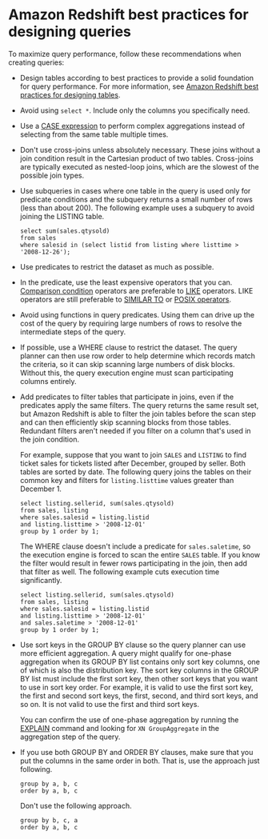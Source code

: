 # Amazon Redshift best practices for designing queries<a name="c_designing-queries-best-practices"></a>

To maximize query performance, follow these recommendations when creating queries:
+ Design tables according to best practices to provide a solid foundation for query performance\. For more information, see [Amazon Redshift best practices for designing tables](c_designing-tables-best-practices.md)\.
+ Avoid using `select *`\. Include only the columns you specifically need\.
+ Use a [CASE expression](r_CASE_function.md) to perform complex aggregations instead of selecting from the same table multiple times\.
+ Don't use cross\-joins unless absolutely necessary\. These joins without a join condition result in the Cartesian product of two tables\. Cross\-joins are typically executed as nested\-loop joins, which are the slowest of the possible join types\. 
+ Use subqueries in cases where one table in the query is used only for predicate conditions and the subquery returns a small number of rows \(less than about 200\)\. The following example uses a subquery to avoid joining the LISTING table\.

  ```
  select sum(sales.qtysold)
  from sales
  where salesid in (select listid from listing where listtime > '2008-12-26');
  ```
+ Use predicates to restrict the dataset as much as possible\.
+ In the predicate, use the least expensive operators that you can\. [Comparison condition](r_comparison_condition.md) operators are preferable to [LIKE](r_patternmatching_condition_like.md) operators\. LIKE operators are still preferable to [SIMILAR TO](pattern-matching-conditions-similar-to.md) or [POSIX operators](pattern-matching-conditions-posix.md)\.
+ Avoid using functions in query predicates\. Using them can drive up the cost of the query by requiring large numbers of rows to resolve the intermediate steps of the query\.
+ If possible, use a WHERE clause to restrict the dataset\. The query planner can then use row order to help determine which records match the criteria, so it can skip scanning large numbers of disk blocks\. Without this, the query execution engine must scan participating columns entirely\.
+ Add predicates to filter tables that participate in joins, even if the predicates apply the same filters\. The query returns the same result set, but Amazon Redshift is able to filter the join tables before the scan step and can then efficiently skip scanning blocks from those tables\. Redundant filters aren't needed if you filter on a column that's used in the join condition\. 

  For example, suppose that you want to join `SALES` and `LISTING` to find ticket sales for tickets listed after December, grouped by seller\. Both tables are sorted by date\. The following query joins the tables on their common key and filters for `listing.listtime` values greater than December 1\.

  ```
  select listing.sellerid, sum(sales.qtysold)
  from sales, listing
  where sales.salesid = listing.listid
  and listing.listtime > '2008-12-01'
  group by 1 order by 1;
  ```

  The WHERE clause doesn't include a predicate for `sales.saletime`, so the execution engine is forced to scan the entire `SALES` table\. If you know the filter would result in fewer rows participating in the join, then add that filter as well\. The following example cuts execution time significantly\.

  ```
  select listing.sellerid, sum(sales.qtysold)
  from sales, listing
  where sales.salesid = listing.listid
  and listing.listtime > '2008-12-01'
  and sales.saletime > '2008-12-01'
  group by 1 order by 1;
  ```
+ Use sort keys in the GROUP BY clause so the query planner can use more efficient aggregation\. A query might qualify for one\-phase aggregation when its GROUP BY list contains only sort key columns, one of which is also the distribution key\. The sort key columns in the GROUP BY list must include the first sort key, then other sort keys that you want to use in sort key order\. For example, it is valid to use the first sort key, the first and second sort keys, the first, second, and third sort keys, and so on\. It is not valid to use the first and third sort keys\.

  You can confirm the use of one\-phase aggregation by running the [EXPLAIN](r_EXPLAIN.md) command and looking for `XN GroupAggregate` in the aggregation step of the query\.
+ If you use both GROUP BY and ORDER BY clauses, make sure that you put the columns in the same order in both\. That is, use the approach just following\.

  ```
  group by a, b, c
  order by a, b, c
  ```

  Don't use the following approach\.

  ```
  group by b, c, a
  order by a, b, c
  ```